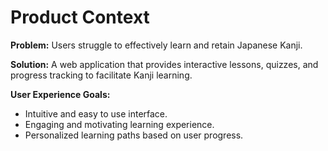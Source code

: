# Product Context

**Problem:** Users struggle to effectively learn and retain Japanese Kanji.

**Solution:** A web application that provides interactive lessons, quizzes, and progress tracking to facilitate Kanji learning.

**User Experience Goals:**

*   Intuitive and easy to use interface.
*   Engaging and motivating learning experience.
*   Personalized learning paths based on user progress.
